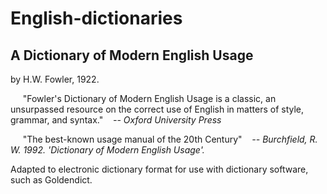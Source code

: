 # English-dictionaries

## A Dictionary of Modern English Usage
by H.W. Fowler, 1922.

&nbsp;&nbsp;&nbsp;&nbsp;&nbsp;"Fowler's Dictionary of Modern English Usage is a classic, an unsurpassed resource on the correct use of English in matters of style, grammar, and syntax." 
&nbsp;&nbsp;&nbsp;<i>-- Oxford University Press</i>

&nbsp;&nbsp;&nbsp;&nbsp;&nbsp;"The best-known usage manual of the 20th Century"
&nbsp;&nbsp;&nbsp;<i>-- Burchfield, R. W. 1992. 'Dictionary of Modern English Usage'.</i>

Adapted to electronic dictionary format for use with dictionary software, such as Goldendict.
